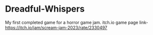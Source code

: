 # Dreadful-Whispers
My first completed game for a horror game jam. 
itch.io game page link-
https://itch.io/jam/scream-jam-2023/rate/2330497
